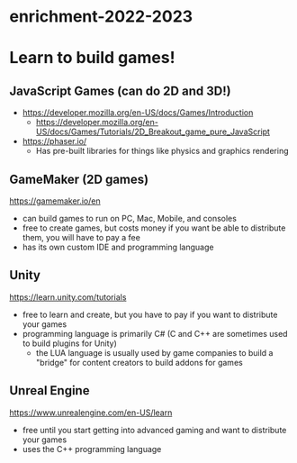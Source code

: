# enrichment-2022-2023

# Learn to build games!

## JavaScript Games (can do 2D and 3D!)
- https://developer.mozilla.org/en-US/docs/Games/Introduction
  - https://developer.mozilla.org/en-US/docs/Games/Tutorials/2D_Breakout_game_pure_JavaScript
- https://phaser.io/
  - Has pre-built libraries for things like physics and graphics rendering

## GameMaker (2D games)
https://gamemaker.io/en
- can build games to run on PC, Mac, Mobile, and consoles
- free to create games, but costs money if you want be able to distribute them, you will have to pay a fee
- has its own custom IDE and programming language

## Unity
https://learn.unity.com/tutorials
- free to learn and create, but you have to pay if you want to distribute your games
- programming language is primarily C# (C and C++ are sometimes used to build plugins for Unity)
  - the LUA language is usually used by game companies to build a "bridge" for content creators to build addons for games

## Unreal Engine
https://www.unrealengine.com/en-US/learn
- free until you start getting into advanced gaming and want to distribute your games
- uses the C++ programming language
